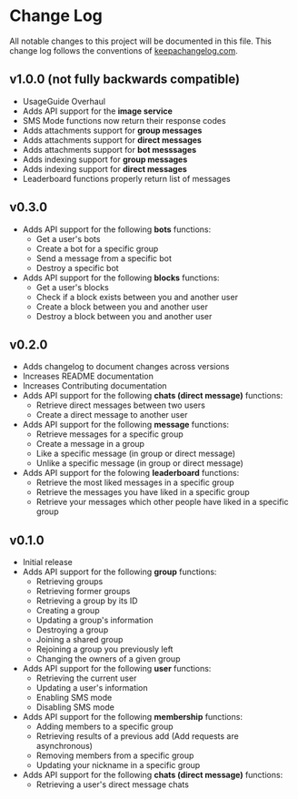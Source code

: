 # Change Log
All notable changes to this project will be documented in this file. This change log follows the conventions of [keepachangelog.com](http://keepachangelog.com/).

## v1.0.0 (not fully backwards compatible)
- UsageGuide Overhaul
- Adds API support for the __image service__
- SMS Mode functions now return	their response codes
- Adds attachments support for __group messages__
- Adds attachments support for __direct messages__
- Adds attachments support for __bot messsages__
- Adds indexing support for __group messages__
- Adds indexing support for __direct messages__
- Leaderboard functions properly return list of messages

## v0.3.0
- Adds API support for the following **bots** functions:
  - Get a user's bots
  - Create a bot for a specific group
  - Send a message from a specific bot
  - Destroy a specific bot
- Adds API support for the following **blocks** functions:
  - Get a user's blocks
  - Check if a block exists between you and another user
  - Create a block between you and another user
  - Destroy a block between you and another user

## v0.2.0
- Adds changelog to document changes across versions
- Increases README documentation
- Increases Contributing documentation
- Adds API support for the following **chats (direct message)** functions:
  - Retrieve direct messages between two users
  - Create a direct message to another user
- Adds API support for the following **message** functions:
  - Retrieve messages for a specific group
  - Create a message in a group
  - Like a specific message (in group or direct message)
  - Unlike a specific message (in group or direct message)
- Adds API support for the folowing **leaderboard** functions:
  - Retrieve the most liked messages in a specific group
  - Retrieve the messages you have liked in a specific group
  - Retrieve your messages which other people have liked in a specific group

## v0.1.0
- Initial release
- Adds API support for the following **group** functions:
  - Retrieving groups
  - Retrieving former groups
  - Retrieving a group by its ID
  - Creating a group
  - Updating a group's information
  - Destroying a group
  - Joining a shared group
  - Rejoining a group you previously left
  - Changing the owners of a given group
- Adds API support for the following **user** functions:
  - Retrieving the current user
  - Updating a user's information
  - Enabling SMS mode
  - Disabling SMS mode
- Adds API support for the following **membership** functions:
  - Adding members to a specific group
  - Retrieving results of a previous add (Add requests are asynchronous)
  - Removing members from a specific group
  - Updating your nickname in a specific group
- Adds API support for the following **chats (direct message)** functions:
  - Retrieving a user's direct message chats
